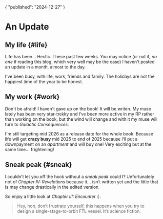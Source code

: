 {
	"published": "2024-12-27"
}
# An Update

## My life {#life}
Life has been... Hectic. These past few weeks. You may notice (or not if, *no
one* if reading this blog, which very well may be the case) I haven't posted an
update in a month, almost to the day.

I've been busy, with life, work, friends and family. The holidays are not the
happiest time of the year to be honest. 

## My work {#work}
Don't be afraid! I haven't gave up on the book! It will be writen.
My muse lately has been very star-trekky and I've been more active in my RP
rather than working on the book, but the wind will change and with it my muse
will turn to _Galactic Consequences_.

I'm still targeting mid 2026 as a release date for the whole
book. Because life will get **crazy busy** mid 2025 to end of 2025 because I'll
put a downpayment on an *apartment* and will buy one! Very exciting but at the
same time... frightening!

## Sneak peak {#sneak}
I couldn't let you off the hook without a _sneak peak_ could I? Unfortunately
not of _Chapter IV: Revelations_ because it... isn't written yet and the little
that is may change drastically in the edited version.

So enjoy a little look at _Chapter III: Encounter_ :).

> Hey, hon, don’t frustrate yourself, this happens when you try to design a single-stage-to-orbit FTL vessel. It’s science fiction.
